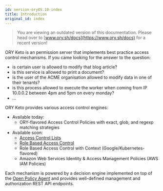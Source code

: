 ```yaml
---
id: version-oryOS.10-index
title: Introduction
original_id: index
---
```


> You are viewing an outdated version of this documentation. Please head over
> to [www.ory.sh/docs](https://www.ory.sh/docs) for a recent version!

ORY Keto is an permission server that implements best practice access control
mechanisms. If you came looking for the answer to the question:

- is certain user is allowed to modify that blog article?
- is this service is allowed to print a document?
- is the user of the ACME organisation allowed to modify data in one of their
  tenants?
- is this process allowed to execute the worker when coming from IP 10.0.0.2
  between 4pm and 5pm on every monday?
- ...

ORY Keto provides various access control engines:

- Available today:
  - ORY-flavored Access Control Policies with exact, glob, and regexp matching
    strategies
- Available soon:
  - [Access Control Lists](https://en.wikipedia.org/wiki/Access_control_list)
  - [Role Based Access Control](https://de.wikipedia.org/wiki/Role_Based_Access_Control)
  - Role Based Access Control with Context (Google/Kubernetes-flavored)
  - Amazon Web Services Identity & Access Management Policies (AWS IAM Policies)

Each mechanism is powered by a decision engine implemented on top of the
[Open Policy Agent](https://www.openpolicyagent.org/) and provides well-defined
management and authorization REST API endpoints.
